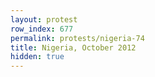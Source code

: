 ```yaml
---
layout: protest
row_index: 677
permalink: protests/nigeria-74
title: Nigeria, October 2012
hidden: true
---
```

